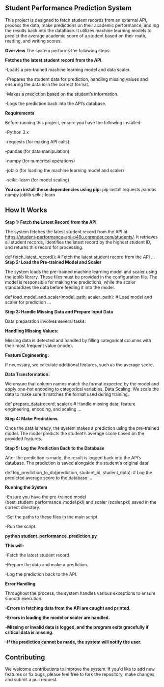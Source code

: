 ## Student Performance Prediction System


This project is designed to fetch student records from an external API, process the data, make predictions on their academic performance, and log the results back into the database. It utilizes machine learning models to predict the average academic score of a student based on their math, reading, and writing scores.

**Overview**
The system performs the following steps:

**Fetches the latest student record from the API.**

-Loads a pre-trained machine learning model and data scaler.

-Prepares the student data for prediction, handling missing values and ensuring the data is in the correct format.

-Makes a prediction based on the student’s information.

-Logs the prediction back into the API’s database.

**Requirements**

Before running this project, ensure you have the following installed:

-Python 3.x

-requests (for making API calls)

-pandas (for data manipulation)

-numpy (for numerical operations)

-joblib (for loading the machine learning model and scaler)

-scikit-learn (for model scaling)

**You can install these dependencies using pip:**
pip install requests pandas numpy joblib scikit-learn

## How It Works

**Step 1: Fetch the Latest Record from the API**

The system fetches the latest student record from the API at https://student-performance-api-p46u.onrender.com/students/. It retrieves all student records, identifies the latest record by the highest student ID, and returns this record for processing.

def fetch_latest_record():
    # Fetch the latest student record from the API
    ...
**Step 2: Load the Pre-trained Model and Scaler**

The system loads the pre-trained machine learning model and scaler using the joblib library. These files must be provided in the configuration file. The model is responsible for making the predictions, while the scaler standardizes the data before feeding it into the model.

def load_model_and_scaler(model_path, scaler_path):
    # Load model and scaler for prediction
    ...

**Step 3: Handle Missing Data and Prepare Input Data**

Data preparation involves several tasks:

**Handling Missing Values:**

Missing data is detected and handled by filling categorical columns with their most frequent value (mode).

**Feature Engineering:**

If necessary, we calculate additional features, such as the average score.

**Data Transformation:**

We ensure that column names match the format expected by the model and apply one-hot encoding to categorical variables.
Data Scaling: We scale the data to make sure it matches the format used during training.

def prepare_data(record, scaler):
    # Handle missing data, feature engineering, encoding, and scaling
    ...

**Step 4: Make Predictions**

Once the data is ready, the system makes a prediction using the pre-trained model. The model predicts the student’s average score based on the provided features.

**Step 5: Log the Prediction Back to the Database**

After the prediction is made, the result is logged back into the API’s database. The prediction is saved alongside the student's original data.

def log_prediction_to_db(prediction, student_id, student_data):
    # Log the predicted average score to the database
    ...

**Running the System**

-Ensure you have the pre-trained model (best_student_performance_model.pkl) and scaler (scaler.pkl) saved in the correct directory.

-Set the paths to these files in the main script.

-Run the script.

**python student_performance_prediction.py**

**This will:**

-Fetch the latest student record.

-Prepare the data and make a prediction.

-Log the prediction back to the API.

**Error Handling**

Throughout the process, the system handles various exceptions to ensure smooth execution:

**-Errors in fetching data from the API are caught and printed.**

**-Errors in loading the model or scaler are handled.**

**-Missing or invalid data is logged, and the program exits gracefully if critical data is missing.**

**-If the prediction cannot be made, the system will notify the user.**

## Contributing

We welcome contributions to improve the system. If you'd like to add new features or fix bugs, please feel free to fork the repository, make changes, and submit a pull request.
